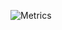 ![Metrics](https://metrics.lecoq.io/Mark-Oussoren?template=classic&lines=1&stackoverflow=1&traffic=1&stars=1&base=header%2C%20activity%2C%20community%2C%20repositories%2C%20metadata&base.indepth=false&base.hireable=false&lines=false&lines.sections=base&lines.repositories.limit=4&lines.history.limit=1&stars=false&stars.limit=4&traffic=false&stackoverflow=false&stackoverflow.user=pSrIoGcNeAsLs&stackoverflow.sections=answers-top%2C%20questions-recent&stackoverflow.limit=2&stackoverflow.lines=4&stackoverflow.lines.snippet=2&config.timezone=America%2FNew_York)


